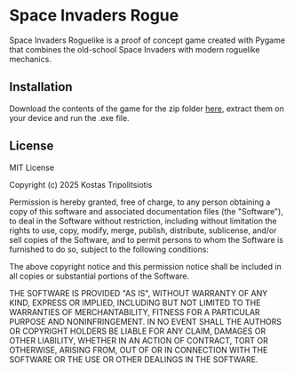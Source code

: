 # Space Invaders Rogue

Space Invaders Roguelike is a proof of concept game created with Pygame that combines the old-school Space Invaders with modern roguelike mechanics.

## Installation

Download the contents of the game for the zip folder [here](https://drive.google.com/file/d/1QDRPSVPvCr6OWXxALmbpBspso171sPqX/view?usp=sharing), extract them on your device and run the .exe file.

## License

MIT License

Copyright (c) 2025 Kostas Tripolitsiotis

Permission is hereby granted, free of charge, to any person obtaining a copy
of this software and associated documentation files (the "Software"), to deal
in the Software without restriction, including without limitation the rights
to use, copy, modify, merge, publish, distribute, sublicense, and/or sell
copies of the Software, and to permit persons to whom the Software is
furnished to do so, subject to the following conditions:

The above copyright notice and this permission notice shall be included in all
copies or substantial portions of the Software.

THE SOFTWARE IS PROVIDED "AS IS", WITHOUT WARRANTY OF ANY KIND, EXPRESS OR
IMPLIED, INCLUDING BUT NOT LIMITED TO THE WARRANTIES OF MERCHANTABILITY,
FITNESS FOR A PARTICULAR PURPOSE AND NONINFRINGEMENT. IN NO EVENT SHALL THE
AUTHORS OR COPYRIGHT HOLDERS BE LIABLE FOR ANY CLAIM, DAMAGES OR OTHER
LIABILITY, WHETHER IN AN ACTION OF CONTRACT, TORT OR OTHERWISE, ARISING FROM,
OUT OF OR IN CONNECTION WITH THE SOFTWARE OR THE USE OR OTHER DEALINGS IN THE
SOFTWARE.
